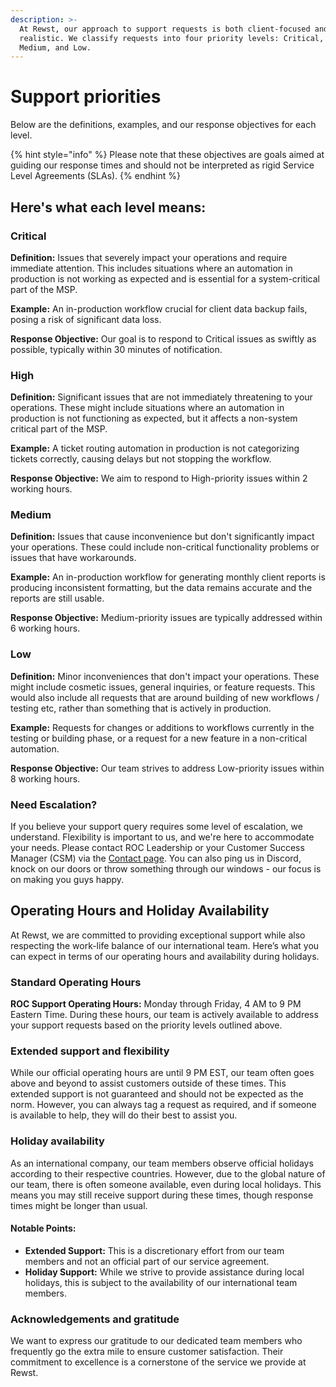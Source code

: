 ```yaml
---
description: >-
  At Rewst, our approach to support requests is both client-focused and
  realistic. We classify requests into four priority levels: Critical, High,
  Medium, and Low.
---
```


# Support priorities

Below are the definitions, examples, and our response objectives for each level.

{% hint style="info" %}
Please note that these objectives are goals aimed at guiding our response times and should not be interpreted as rigid Service Level Agreements (SLAs).
{% endhint %}

## Here's what each level means:

### Critical

**Definition:** Issues that severely impact your operations and require immediate attention. This includes situations where an automation in production is not working as expected and is essential for a system-critical part of the MSP.

**Example:** An in-production workflow crucial for client data backup fails, posing a risk of significant data loss.

**Response Objective:** Our goal is to respond to Critical issues as swiftly as possible, typically within 30 minutes of notification.

### High

**Definition:** Significant issues that are not immediately threatening to your operations. These might include situations where an automation in production is not functioning as expected, but it affects a non-system critical part of the MSP.

**Example:** A ticket routing automation in production is not categorizing tickets correctly, causing delays but not stopping the workflow.

**Response Objective:** We aim to respond to High-priority issues within 2 working hours.

### Medium

**Definition:** Issues that cause inconvenience but don't significantly impact your operations. These could include non-critical functionality problems or issues that have workarounds.

**Example:** An in-production workflow for generating monthly client reports is producing inconsistent formatting, but the data remains accurate and the reports are still usable.

**Response Objective:** Medium-priority issues are typically addressed within 6 working hours.

### Low

**Definition:** Minor inconveniences that don't impact your operations. These might include cosmetic issues, general inquiries, or feature requests. This would also include all requests that are around building of new workflows / testing etc, rather than something that is actively in production.

**Example:** Requests for changes or additions to workflows currently in the testing or building phase, or a request for a new feature in a non-critical automation.

**Response Objective:** Our team strives to address Low-priority issues within 8 working hours.

### Need Escalation?

If you believe your support query requires some level of escalation, we understand. Flexibility is important to us, and we're here to accommodate your needs. Please contact ROC Leadership or your Customer Success Manager (CSM) via the [Contact page](../contact-resources.md). You can also ping us in Discord, knock on our doors or throw something through our windows - our focus is on making you guys happy.

## Operating Hours and Holiday Availability

At Rewst, we are committed to providing exceptional support while also respecting the work-life balance of our international team. Here’s what you can expect in terms of our operating hours and availability during holidays.

### Standard Operating Hours

**ROC Support Operating Hours:** Monday through Friday, 4 AM to 9 PM Eastern Time. During these hours, our team is actively available to address your support requests based on the priority levels outlined above.

### Extended support and flexibility

While our official operating hours are until 9 PM EST, our team often goes above and beyond to assist customers outside of these times. This extended support is not guaranteed and should not be expected as the norm. However, you can always tag a request as required, and if someone is available to help, they will do their best to assist you.

### Holiday availability

As an international company, our team members observe official holidays according to their respective countries. However, due to the global nature of our team, there is often someone available, even during local holidays. This means you may still receive support during these times, though response times might be longer than usual.

#### Notable Points:

* **Extended Support:** This is a discretionary effort from our team members and not an official part of our service agreement.
* **Holiday Support:** While we strive to provide assistance during local holidays, this is subject to the availability of our international team members.

### Acknowledgements and gratitude

We want to express our gratitude to our dedicated team members who frequently go the extra mile to ensure customer satisfaction. Their commitment to excellence is a cornerstone of the service we provide at Rewst.
